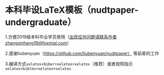 # 本科毕设LaTeX模板（nudtpaper-undergraduate）

1.方便2019级本科毕业学员使用（出现任何问题请联系作者zhangxinhang19@foxmial.com）

2.感谢liubenyuan（https://github.com/liubenyuan/nudtpaper） 等前辈的工作

3.编译方式`xelatex+biber+xelatex+xelatex`（推荐）或者按照指示`xelatex+bibtex+xelatex+xelatex`
